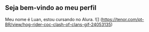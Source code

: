 ## Seja bem-vindo ao meu perfil 

Meu nome é Luan, estou cursando no Alura.
![] (https://tenor.com/pt-BR/view/hog-rider-coc-clash-of-clans-gif-24053135)
